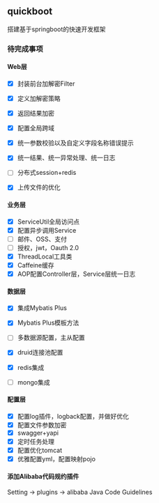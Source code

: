 ## quickboot
搭建基于springboot的快速开发框架

### 待完成事项

#### Web层

- [x] 封装前台加解密Filter
- [x] 定义加解密策略
- [x] 返回结果加密
- [x] 配置全局跨域
- [x] 统一参数校验以及自定义字段名称错误提示 
- [x] 统一结果、统一异常处理、统一日志
- [ ] 分布式session+redis
- [x] 上传文件的优化
  

#### 业务层


- [x] ServiceUtil全局访问点
- [x] 配置异步调用Service
- [ ] 邮件、OSS、支付
- [ ] 授权，jwt，Oauth 2.0
- [x] ThreadLocal工具类
- [x] Caffeine缓存
- [x] AOP配置Controller层，Service层统一日志

#### 数据层

- [x] 集成Mybatis Plus
- [x] Mybatis Plus模板方法
- [ ] 多数据源配置，主从配置
- [x] druid连接池配置
- [x] redis集成
- [ ] mongo集成



#### 配置层

- [x] 配置log插件，logback配置，并做好优化
- [x] 配置文件参数加密
- [x] swagger+yapi
- [x] 定时任务处理
- [x] 配置优化tomcat
- [x] 优雅配置yml，配置映射pojo

#### 添加Alibaba代码规约插件
Setting -> plugins -> alibaba Java Code Guidelines
